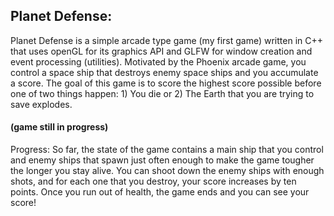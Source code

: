 ## Planet Defense:

Planet Defense is a simple arcade type game (my first game) written in C++ that uses openGL for its graphics API and GLFW for window creation and event processing (utilities). Motivated by the Phoenix arcade game, you control a space ship that destroys enemy space ships and you accumulate a score. The goal of this game is to score the highest score possible before one of two things happen: 1) You die or 2) The Earth that you are trying to save explodes.

#### (game still in progress)
Progress:
So far, the state of the game contains a main ship that you control and enemy ships that spawn just often enough to make the game tougher the longer you stay alive. You can shoot down the enemy ships with enough shots, and for each one that you destroy, your score increases by ten points. Once you run out of health, the game ends and you can see your score!
